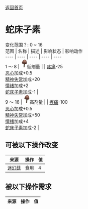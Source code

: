 [返回首页](index.md)  
# 蛇床子素  
变化范围？: 0 ~ 16  
范围  |  名称  |  描述  |  影响状态  |  影响动作  
----  |  ----  |  ----  |  ----  |  ----  
1 ～ 8  |  <img decoding="async" src="Sprite/Pyslocibin.png" style="width:20px;">低剂量  |    |  [疼痛](Pain.md)-25<br>[恶心](Nausea.md)加成+0.5<br>[精神失常](MindState.md)加成+20<br>[情绪](Morale.md)加成+2<br>[蛇床子素](Psylocibin.md)加成-1  |    
9 ～ 16  |  <img decoding="async" src="Sprite/Pyslocibin.png" style="width:20px;">高剂量  |    |  [疼痛](Pain.md)-100<br>[恶心](Nausea.md)加成+0.5<br>[精神失常](MindState.md)加成+50<br>[情绪](Morale.md)加成+4<br>[蛇床子素](Psylocibin.md)加成-2  |    
## 可被以下操作改变  
来源  |  操作  |  值  
----  |  ----  |  ----  
[迷幻菇](MagicMushrooms.md)  |  食用  |  4  
## 被以下操作需求  
来源  |  操作  |  值  
----  |  ----  |  ----  
